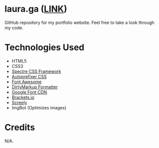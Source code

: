 # laura.ga (<a href="https://www.laura.ga" target="_blank">LINK</a>)

GitHub repository for my portfolio website. Feel free to take a look through my code.

# Technologies Used

<ul>
  <li>HTML5</li>
  <li>CSS3</li>
  <li><a href="https://picturepan2.github.io/spectre/index.html">Spectre CSS Framework</a></li>
  <li><a href="https://autoprefixer.github.io/">Autoprefixer CSS</a></li>
  <li><a href="https://fontawesome.com/">Font Awesome</a></li>
  <li><a href="https://www.10bestdesign.com/dirtymarkup/">DirtyMarkup Formatter</a></li>
  <li><a href="https://fonts.google.com/">Google Font CDN</a></li>
  <li><a href="http://brackets.io/">Brackets.io</a></li>
  <li><a href="https://www.screely.com/">Screely</a></li>
  <li>ImgBot (Optimizes images)</li>
</ul>

# Credits

N/A.
